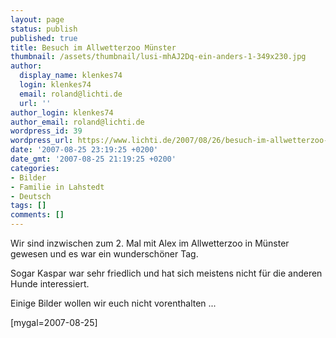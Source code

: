```yaml
---
layout: page
status: publish
published: true
title: Besuch im Allwetterzoo Münster
thumbnail: /assets/thumbnail/lusi-mhAJ2Dq-ein-anders-1-349x230.jpg
author:
  display_name: klenkes74
  login: klenkes74
  email: roland@lichti.de
  url: ''
author_login: klenkes74
author_email: roland@lichti.de
wordpress_id: 39
wordpress_url: https://www.lichti.de/2007/08/26/besuch-im-allwetterzoo-muenster/
date: '2007-08-25 23:19:25 +0200'
date_gmt: '2007-08-25 21:19:25 +0200'
categories:
- Bilder
- Familie in Lahstedt
- Deutsch
tags: []
comments: []
---
```

<p>Wir sind inzwischen zum 2. Mal mit Alex im Allwetterzoo in Münster gewesen und es war ein wunderschöner Tag.</p>
<p>Sogar Kaspar war sehr friedlich und hat sich meistens nicht für die anderen Hunde interessiert.</p>
<p>Einige Bilder wollen wir euch nicht vorenthalten ...</p>
<p><!--more--></p>
<p>[mygal=2007-08-25]</p>
